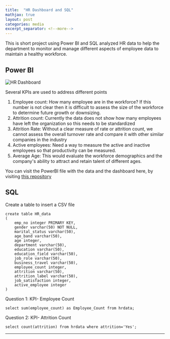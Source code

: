 ```yaml
---
title:  "HR Dashboard and SQL"
mathjax: true
layout: post
categories: media
excerpt_separator: <!--more-->
---
```

This is short project using Power BI and SQL analyzed HR data to help the department to monitor and manage different aspects of employee data to maintain a healthy workforce.

<!--more-->

Power BI
---
![HR Dashboard]({{site.baseurl}}/assets/Images/HR_dashboard.jpg)




Several KPIs are used to address different points

1. Employee count: How many employee are in the workforce? If this number is not clear then it is difficult to assess the size of the workforce to determine future growth or downsizing.
2. Attrition count: Currently the data does not show how many employees have left the organization so this needs to be standardized
3. Attrition Rate: Without a clear measure of rate or attrition count, we cannot assess the overall turnover rate and compare it with other similar companies in the industry
4. Active employees: Need a way to measure the active and inactive employees so that productivity can be measured.
5. Average Age: This would evaluate the workforce demographics and the company's ability to attract and retain talent of different ages.


You can visit the PowerBI file with the data and the dashboard here, by visiting [this repository](https://github.com/cwathen/PowerBi)

SQL 
---
Create a table to insert a CSV file

```
create table HR_data
(
	emp_no integer PRIMARY KEY,
	gender varchar(50) NOT NULL,
	marital_status varchar(50),
	age_band varchar(50),
	age integer,
	department varchar(50),
	education varchar(50),
	education_field varchar(50),
	job_role varchar(50),
	business_travel varchar(50),
	employee_count integer,
	attrition varchar(50),
	attrition_label varchar(50),
	job_satisfaction integer,
	active_employee integer
)
```

Question 1: KPI- Employee Count

```
select sum(employee_count) as Employee_Count from hrdata;
```

Question 2: KPI- Attrition Count

```
select count(attrition) from hrdata where attrition='Yes';
```
--------
